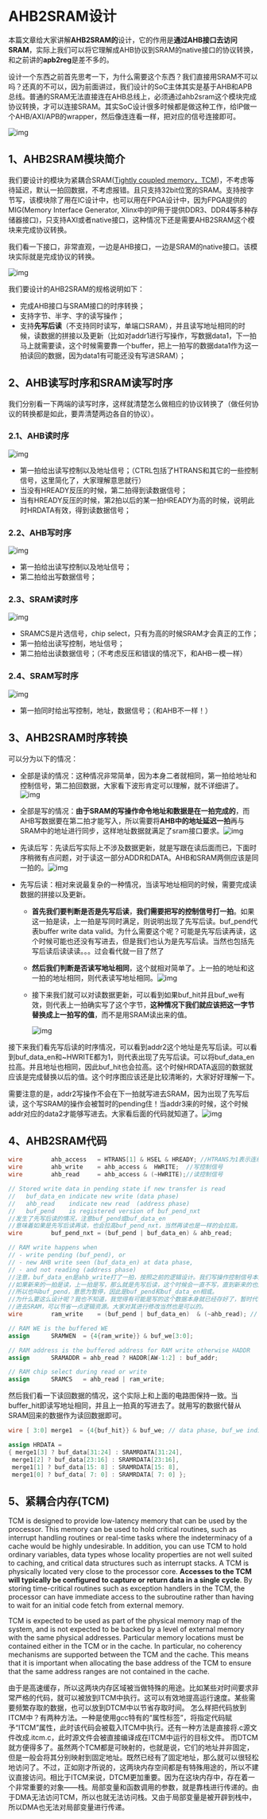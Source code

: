 # AHB2SRAM设计

本篇文章给大家讲解**AHB2SRAM的**设计，它的作用是**通过AHB接口去访问SRAM**，实际上我们可以将它理解成AHB协议到SRAM的native接口的协议转换，和之前讲的**apb2reg**是差不多的。

设计一个东西之前首先思考一下，为什么需要这个东西？我们直接用SRAM不可以吗？还真的不可以，因为前面讲过，我们设计的SoC主体其实是基于AHB和APB总线。普通的SRAM无法直接连在AHB总线上，必须通过ahb2sram这个模块完成协议转换，才可以连接SRAM。其实SoC设计很多时候都是做这种工作，给IP做一个AHB/AXI/APB的wrapper，然后像连连看一样，把对应的信号连接即可。

![img](D:\lqh\Typora\图片\v2-b05d3eb382019f78eaba9a134647d9bb_r.jpg)

## 1、AHB2SRAM模块简介

我们要设计的模块为紧耦合SRAM([Tightly coupled memory，TCM](#jump))，不考虑等待延迟，默认一拍回数据，不考虑报错。且只支持32bit位宽的SRAM。支持按字节写，该模块除了用在IC设计中，也可以用在FPGA设计中，因为FPGA提供的MIG(Memory Interface Generator, Xlinx中的IP用于提供DDR3、DDR4等多种存储器接口)，只支持AXI或者native接口，这种情况下还是需要AHB2SRAM这个模块来完成协议转换。

我们看一下接口，非常直观，一边是AHB接口，一边是SRAM的native接口。该模块实际就是完成协议的转换。

![img](D:\lqh\Typora\图片\v2-cd93e3f341ff8420f8ab00042c9d8e9a_720w.webp)

我们要设计的AHB2SRAM的规格说明如下：

- 完成AHB接口与SRAM接口的时序转换；
- 支持字节、半字、字的读写操作；
- 支持**先写后读**（不支持同时读写，单端口SRAM），并且读写地址相同的时候，读数据的拼接以及更新（比如对addr1进行写操作，写数据data1，下一拍马上就需要读，这个时候需要靠一个buffer，把上一拍写的数据data1作为这一拍读回的数据，因为data1有可能还没有写进SRAM）；

## 2、AHB读写时序和SRAM读写时序

我们分别看一下两端的读写时序，这样就清楚怎么做相应的协议转换了（做任何协议的转换都是如此，要弄清楚两边各自的协议）。

### 2.1、AHB读时序

![img](D:\lqh\Typora\图片\v2-6f20f24e0c8aac8d859a647cd85c5f43_720w.webp)

- 第一拍给出读写控制以及地址信号；（CTRL包括了HTRANS和其它的一些控制信号，这里简化了，大家理解意思就行）
- 当没有HREADY反压的时候，第二拍得到读数据信号；
- 当有HREADY反压的时候，第2拍以后的某一拍HREADY为高的时候，说明此时HRDATA有效，得到读数据信号；

### **2.2、AHB写时序**

![img](D:\lqh\Typora\图片\v2-7475bd0c6da11e016b93faa2d0f6312f_720w.webp)

- 第一拍给出读写控制以及地址信号；
- 第二拍给出写数据信号；

### 2.3、SRAM读时序

![img](D:\lqh\Typora\图片\v2-ab3694caa229325d188d5a94421c2299_720w.webp)

- SRAMCS是片选信号，chip select，只有为高的时候SRAM才会真正的工作；
- 第一拍给出读写控制，地址信号；
- 第二拍给出读数据信号；（不考虑反压和错误的情况下，和AHB一模一样）

### 2.4、SRAM写时序

![img](D:\lqh\Typora\图片\v2-e72b6261e047f1ebdad7c2dcdc5910ad_720w.webp)

- 第一拍同时给出写控制，地址，数据信号；（和AHB不一样！）

## 3、AHB2SRAM时序转换

可以分为以下的情况：

- 全部是读的情况：这种情况非常简单，因为本身二者就相同，第一拍给地址和控制信号，第二拍回数据，大家看下波形肯定可以理解，就不详细讲了。![img](D:\lqh\Typora\图片\v2-e20708c36762f75cf7160d685861fb0a_r.jpg)

- 全部是写的情况：**由于SRAM的写操作命令地址和数据是在一拍完成的**，而AHB写数据要在第二拍才能写入，所以需要将**AHB中的地址延迟一拍**再与SRAM中的地址进行同步，这样地址数据就满足了sram接口要求。![img](D:\lqh\Typora\图片\v2-36dcbd6050a2e8b0e1e852af12aef479_720w.webp)

- 先读后写：先读后写实际上不涉及数据更新，就是写跟在读后面而已，下面时序稍微有点问题，对于读这一部分ADDR和DATA。AHB和SRAM两侧应该是同一拍的。![img](D:\lqh\Typora\图片\v2-eb74b664a0ae0e8bb0940f7d26c2c427_720w.webp)

- 先写后读：相对来说最复杂的一种情况，当读写地址相同的时候，需要完成读数据的拼接以及更新。

  - **首先我们要判断是否是先写后读**，**我们需要把写的控制信号打一拍**。如果这一拍是读，上一拍是写同时满足，则说明出现了先写后读。buf_pend代表buffer write data valid。为什么需要这个呢？可能是先写后读再读，这个时候可能也还没有写进去，但是我们也认为是先写后读。当然也包括先写后读后读读读。。。过会看代就一目了然了

  - **然后我们判断是否读写地址相同**，这个就相对简单了。上一拍的地址和这一拍的地址相同，则代表读写地址相同。![img](D:\lqh\Typora\图片\v2-ff1aaa8ee6f422a6eff755ef4612347f_720w.webp)

  - 接下来我们就可以对读数据更新，可以看到如果buf_hit并且buf_we有效，则代表上一拍确实写了这个字节，**这种情况下我们就应该把这一字节替换成上一拍写的值**，而不是用SRAM读出来的值。

    ![img](D:\lqh\Typora\图片\v2-1a6a249c49bf74d45fa2401ec35620e5_720w.webp)

接下来我们看先写后读的时序情况，可以看到addr2这个地址是先写后读。可以看到buf_data_en和~HWRITE都为1，则代表出现了先写后读。可以将buf_data_en拉高。并且地址也相同，因此buf_hit也会拉高。这个时候HRDATA返回的数据就应该是完成替换以后的值。这个时序图应该还是比较清晰的，大家好好理解一下。

需要注意的是，addr2写操作不会在下一拍就写进去SRAM，因为出现了先写后读，这个写SRAM的操作会被暂时的pending住！当addr3来的时候，这个时候addr对应的data2才能够写进去。大家看后面的代码就知道了。![img](D:\lqh\Typora\图片\v2-6b4740b1ac0dd721a95fc959a2e35427_720w.webp)

## 4、AHB2SRAM代码

```verilog
wire        ahb_access   = HTRANS[1] & HSEL & HREADY; //HTRANS为1表示连续或者非连续传输，HSEL拉高代表发起传输
wire        ahb_write    = ahb_access &  HWRITE;  //写控制信号
wire        ahb_read     = ahb_access & (~HWRITE);//读控制信号

// Stored write data in pending state if new transfer is read
//   buf_data_en indicate new write (data phase)
//   ahb_read    indicate new read  (address phase)
//   buf_pend    is registered version of buf_pend_nxt
//发生了先写后读的情况，注意buf_pend或buf_data_en
//意味着如果是先写后读再读，也会拉高buf_pend_nxt，当然再读也是一样的会拉高。
wire        buf_pend_nxt = (buf_pend | buf_data_en) & ahb_read;

// RAM write happens when
// - write pending (buf_pend), or
// - new AHB write seen (buf_data_en) at data phase,
// - and not reading (address phase)
//注意，buf_data_en是ahb_write打了一拍，按照之前的逻辑设计。我们写操作控制信号本身就需要打一拍，并且新来的一拍不能是读
//如果新来的一拍是读，上一拍是写，那么就是先写后读，这个时候会一直不写，直到新来的也是写，这个才能真正的写进去SRAM
//所以也叫buf_pend，意思为暂停，因此是buf_pend和buf_data_en相或。
//为什么要这么设计呢？我也不知道，我觉得有可能是写的这个数据本身就已经存好了，暂时代替了SRAM的作用，因此没必要着急直接写
//进去SRAM，可以节省一点逻辑资源。大家对其进行修改当然也是可以的。
wire        ram_write    = (buf_pend | buf_data_en)  & (~ahb_read); // ahb_write

// RAM WE is the buffered WE
assign      SRAMWEN  = {4{ram_write}} & buf_we[3:0];

// RAM address is the buffered address for RAM write otherwise HADDR
assign      SRAMADDR = ahb_read ? HADDR[AW-1:2] : buf_addr;

// RAM chip select during read or write
assign      SRAMCS   = ahb_read | ram_write;
```

然后我们看一下读回数据的情况，这个实际上和上面的电路图保持一致。当buffer_hit即读写地址相同，并且上一拍真的写进去了。就用写的数据代替从SRAM回来的数据作为读回数据即可。

```verilog
wire [ 3:0] merge1  = {4{buf_hit}} & buf_we; // data phase, buf_we indicates data is valid

assign HRDATA =
{ merge1[3] ? buf_data[31:24] : SRAMRDATA[31:24],
 merge1[2] ? buf_data[23:16] : SRAMRDATA[23:16],
 merge1[1] ? buf_data[15: 8] : SRAMRDATA[15: 8],
 merge1[0] ? buf_data[ 7: 0] : SRAMRDATA[ 7: 0] };
```

## <span id = 'jump'>5、紧耦合内存(TCM)</span>

TCM is designed to provide low-latency memory that can be used by the processor. This memory can be used to hold critical routines, such as interrupt handling routines or real-time tasks where the indeterminacy of a cache would be highly undesirable. In addition, you can use TCM to hold ordinary variables, data types whose locality properties are not well suited to caching, and critical data structures such as interrupt stacks. A TCM is physically located very close to the processor core. **Accesses to the TCM will typically be configured to capture or return data in a single cycle**. By storing time-critical routines such as exception handlers in the TCM, the processor can have immediate access to the subroutine rather than having to wait for an initial code fetch from external memory.

TCM is expected to be used as part of the physical memory map of the system, and is not expected to be backed by a level of external memory with the same physical addresses. Particular memory locations must be contained either in the TCM or in the cache. In particular, no coherency mechanisms are supported between the TCM and the cache. This means that it is important when allocating the base address of the TCM to ensure that the same address ranges are not contained in the cache.

由于是高速缓存，所以这两块内存区域被当做特殊的用途。比如某些对时间要求非常严格的代码，就可以被放到ITCM中执行。这可以有效地提高运行速度。某些需要频繁存取的数据，也可以放到DTCM中以节省存取时间。
怎么样把代码放到ITCM中？有两种方法。一种是使用gcc特有的“属性标签”，将指定代码赋予“ITCM”属性，此时该代码会被载入ITCM中执行。还有一种方法是直接将.c源文件改成.itcm.c，此时源文件会被直接编译成在ITCM中运行的目标文件。
而DTCM就方便得多了。虽然两个TCM都是可映射的，也就是说，它们的地址并非固定，但是一般会将其分别映射到固定地址。既然已经有了固定地址，那么就可以很轻松地访问了。不过，正如刚才所说的，这两块内存空间都是有特殊用途的，所以不建议直接访问。相比于ITCM来说，DTCM更加重要。因为在这块内存中，存在着一个非常重要的对象——栈。局部变量和函数调用的参数，就是靠栈进行传递的。由于DMA无法访问TCM，所以也就无法访问栈。又由于局部变量是被开辟到栈中，所以DMA也无法对局部变量进行传递。